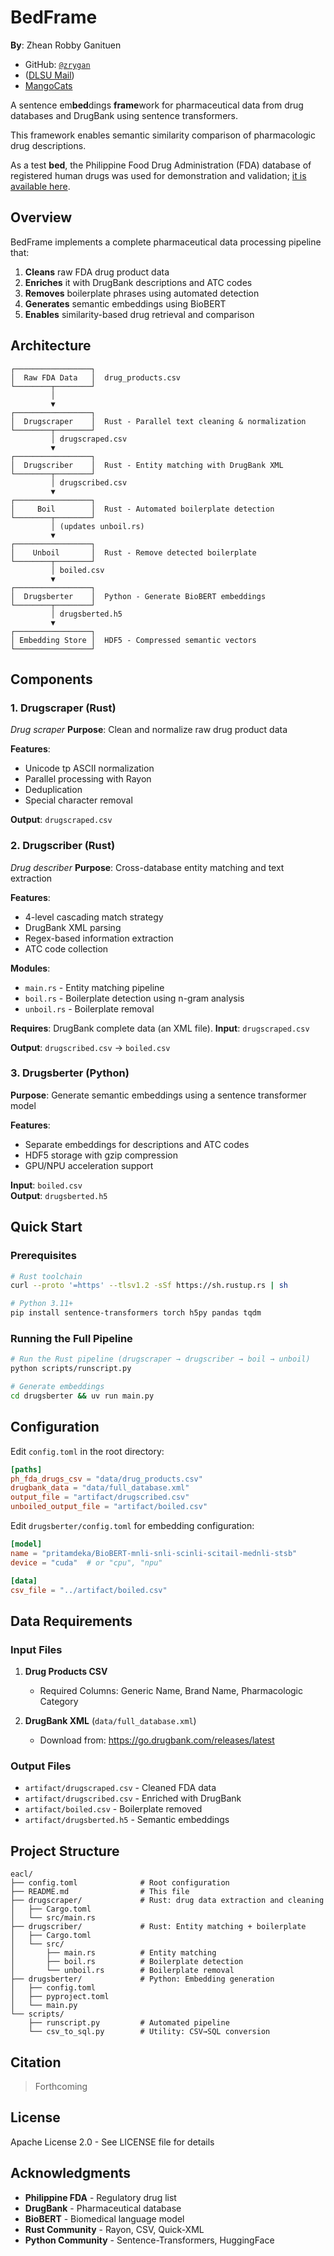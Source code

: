 # BedFrame

**By**: Zhean Robby Ganituen <br>
- GitHub: [`@zrygan`](https://github.com/zrygan)
- ([DLSU Mail](zhean_robby_ganituen@dlsu.edu.ph))
- [MangoCats]([url](https://github.com/Mango-Cats))

A sentence em**bed**dings **frame**work for pharmaceutical data from drug databases and DrugBank using sentence transformers.

This framework enables semantic similarity comparison of pharmacologic drug descriptions.

As a test **bed**, the Philippine Food Drug Administration (FDA) database of registered human drugs was used for demonstration and validation; [it is available here](https://verification.fda.gov.ph/ALL_DrugProductslist.php).

## Overview

BedFrame implements a complete pharmaceutical data processing pipeline that:
1. **Cleans** raw FDA drug product data
2. **Enriches** it with DrugBank descriptions and ATC codes
3. **Removes** boilerplate phrases using automated detection
4. **Generates** semantic embeddings using BioBERT
5. **Enables** similarity-based drug retrieval and comparison

## Architecture

```
┌─────────────────┐
│  Raw FDA Data   │  drug_products.csv
└────────┬────────┘
         │
         ▼
┌─────────────────┐
│  Drugscraper    │  Rust - Parallel text cleaning & normalization
└────────┬────────┘
         │ drugscraped.csv
         ▼
┌─────────────────┐
│  Drugscriber    │  Rust - Entity matching with DrugBank XML
└────────┬────────┘
         │ drugscribed.csv
         ▼
┌─────────────────┐
│     Boil        │  Rust - Automated boilerplate detection
└────────┬────────┘
         │ (updates unboil.rs)
         ▼
┌─────────────────┐
│    Unboil       │  Rust - Remove detected boilerplate
└────────┬────────┘
         │ boiled.csv
         ▼
┌─────────────────┐
│  Drugsberter    │  Python - Generate BioBERT embeddings
└────────┬────────┘
         │ drugsberted.h5
         ▼
┌─────────────────┐
│ Embedding Store │  HDF5 - Compressed semantic vectors
└─────────────────┘
```

## Components

### 1. Drugscraper (Rust)
*Drug scraper*
**Purpose**: Clean and normalize raw drug product data

**Features**:
- Unicode tp ASCII normalization
- Parallel processing with Rayon
- Deduplication
- Special character removal

**Output**: `drugscraped.csv`

### 2. Drugscriber (Rust)
*Drug describer*
**Purpose**: Cross-database entity matching and text extraction

**Features**:
- 4-level cascading match strategy
- DrugBank XML parsing
- Regex-based information extraction
- ATC code collection

**Modules**:
- `main.rs` - Entity matching pipeline
- `boil.rs` - Boilerplate detection using n-gram analysis
- `unboil.rs` - Boilerplate removal

**Requires**: DrugBank complete data (an XML file).
**Input**: `drugscraped.csv`

**Output**: `drugscribed.csv` → `boiled.csv`

### 3. Drugsberter (Python)
**Purpose**: Generate semantic embeddings using a sentence transformer model

**Features**:
- Separate embeddings for descriptions and ATC codes
- HDF5 storage with gzip compression
- GPU/NPU acceleration support

**Input**: `boiled.csv`  
**Output**: `drugsberted.h5`

## Quick Start

### Prerequisites
```bash
# Rust toolchain
curl --proto '=https' --tlsv1.2 -sSf https://sh.rustup.rs | sh

# Python 3.11+
pip install sentence-transformers torch h5py pandas tqdm
```

### Running the Full Pipeline
```bash
# Run the Rust pipeline (drugscraper → drugscriber → boil → unboil)
python scripts/runscript.py

# Generate embeddings
cd drugsberter && uv run main.py
```

## Configuration

Edit `config.toml` in the root directory:
```toml
[paths]
ph_fda_drugs_csv = "data/drug_products.csv"
drugbank_data = "data/full_database.xml"
output_file = "artifact/drugscribed.csv"
unboiled_output_file = "artifact/boiled.csv"
```

Edit `drugsberter/config.toml` for embedding configuration:
```toml
[model]
name = "pritamdeka/BioBERT-mnli-snli-scinli-scitail-mednli-stsb"
device = "cuda"  # or "cpu", "npu"

[data]
csv_file = "../artifact/boiled.csv"
```

## Data Requirements

### Input Files
1. **Drug Products CSV**
   - Required Columns: Generic Name, Brand Name, Pharmacologic Category

2. **DrugBank XML** (`data/full_database.xml`)
   - Download from: https://go.drugbank.com/releases/latest

### Output Files
- `artifact/drugscraped.csv` - Cleaned FDA data
- `artifact/drugscribed.csv` - Enriched with DrugBank
- `artifact/boiled.csv` - Boilerplate removed
- `artifact/drugsberted.h5` - Semantic embeddings

## Project Structure

```
eacl/
├── config.toml              # Root configuration
├── README.md                # This file
├── drugscraper/             # Rust: drug data extraction and cleaning
│   ├── Cargo.toml
│   └── src/main.rs
├── drugscriber/             # Rust: Entity matching + boilerplate
│   ├── Cargo.toml
│   └── src/
│       ├── main.rs          # Entity matching
│       ├── boil.rs          # Boilerplate detection
│       └── unboil.rs        # Boilerplate removal
├── drugsberter/             # Python: Embedding generation
│   ├── config.toml
│   ├── pyproject.toml
│   └── main.py
└── scripts/
    ├── runscript.py         # Automated pipeline
    └── csv_to_sql.py        # Utility: CSV→SQL conversion
```

## Citation

> Forthcoming

## License

Apache License 2.0 - See LICENSE file for details

## Acknowledgments

- **Philippine FDA** - Regulatory drug list
- **DrugBank** - Pharmaceutical database
- **BioBERT** - Biomedical language model
- **Rust Community** - Rayon, CSV, Quick-XML
- **Python Community** - Sentence-Transformers, HuggingFace 

